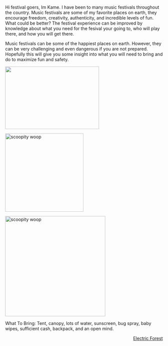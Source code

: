 Hi festival goers, Im Kame. I have been to many music festivals throughout the country. Music festivals are some of my favorite places on earth, they encourage freedom, creativity, authenticity, and incredible levels of fun. What could be better? The festival experience can be improved by knowledge about what you need for the fesival your going to, who will play there, and how you will get there.

Music festivals can be some of the happiest places on earth. However, they can be very challenging and even dangerous if you are not prepared. Hopefully this will give you some insight into what you will need to bring and do to maximize fun and safety.

<a href="https://d1a3f4spazzrp4.cloudfront.net/chameleon/cms/uploads/2017/3/1/1488384946-ultra.jpg" target="_blank"><img src="https://d1a3f4spazzrp4.cloudfront.net/chameleon/cms/uploads/2017/3/1/1488384946-ultra.jpg" alt=""                    style="width:300px;height:200px;"></a>

<a href="http://edmchicago.com/wp-content/uploads/2017/06/bonnaroo-at-sunset.jpg" target="_blank"><img src="http://edmchicago.com/wp-content/uploads/2017/06/bonnaroo-at-sunset.jpg" alt="scoopity woop"
style="width:width:500px;height:250px;"></a>

<a href="https://www.electricforestfestival.com/wp-content/uploads/2017/01/EF2017_DesktopWallpapers_Comp02.jpg" target="_blank"><img src="https://www.electricforestfestival.com/wp-content/uploads/2017/01/EF2017_DesktopWallpapers_Comp02.jpg" alt="scoopity woop"
style="width:width:500px;height:320px;"></a>

What To Bring: 
Tent, canopy, lots of water, sunscreen, bug spray, baby wipes, sufficient cash, backpack, and an open mind.

<p style="text-align: right;"><a href="map.md">Electric Forest</a></p>


